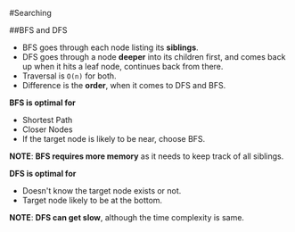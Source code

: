 #Searching

##BFS and DFS

* BFS goes through each node listing its **siblings**.
* DFS goes through a node **deeper** into its children first, and comes back up when it hits a leaf node, continues back from there.
* Traversal is `O(n)` for both.
* Difference is the **order**, when it comes to DFS and BFS.

**BFS is optimal for**
* Shortest Path
* Closer Nodes
* If the target node is likely to be near, choose BFS.

**NOTE**: **BFS requires more memory** as it needs to keep track of all siblings.

**DFS is optimal for**
* Doesn't know the target node exists or not.
* Target node likely to be at the bottom.

**NOTE**: **DFS can get slow**, although the time complexity is same.